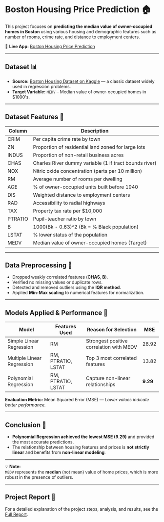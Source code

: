 # Boston Housing Price Prediction 🏠

This project focuses on **predicting the median value of owner-occupied homes in Boston** using various housing and demographic features such as number of rooms, crime rate, and distance to employment centers.  

🔗 **Live App:** [Boston Housing Price Prediction](https://bostonhousing-price-prediction.streamlit.app/)

---

## Dataset 📊  
- **Source:** [Boston Housing Dataset on Kaggle](https://www.kaggle.com/datasets/vikrishnan/boston-house-prices) — a classic dataset widely used in regression problems.  
- **Target Variable:** `MEDV` – Median value of owner-occupied homes in $1000's.  

---

## Dataset Features 📝

| Column   | Description |
|----------|-------------|
| CRIM     | Per capita crime rate by town |
| ZN       | Proportion of residential land zoned for large lots |
| INDUS    | Proportion of non-retail business acres |
| CHAS     | Charles River dummy variable (1 if tract bounds river) |
| NOX      | Nitric oxide concentration (parts per 10 million) |
| RM       | Average number of rooms per dwelling |
| AGE      | % of owner-occupied units built before 1940 |
| DIS      | Weighted distance to employment centers |
| RAD      | Accessibility to radial highways |
| TAX      | Property tax rate per $10,000 |
| PTRATIO  | Pupil-teacher ratio by town |
| B        | 1000(Bk - 0.63)^2 (Bk = % Black population) |
| LSTAT    | % lower status of the population |
| MEDV     | Median value of owner-occupied homes (Target) |

---

## Data Preprocessing 🧹  
- Dropped weakly correlated features (**CHAS**, **B**).  
- Verified no missing values or duplicate rows.  
- Detected and removed outliers using the **IQR method**.  
- Applied **Min-Max scaling** to numerical features for normalization.  

---

## Models Applied & Performance 🤖

| Model                      | Features Used                | Reason for Selection                     | MSE   |
|----------------------------|------------------------------|------------------------------------------|-------|
| Simple Linear Regression   | RM                           | Strongest positive correlation with MEDV | 28.92 |
| Multiple Linear Regression | RM, PTRATIO, LSTAT           | Top 3 most correlated features           | 13.82 |
| Polynomial Regression      | RM, PTRATIO, LSTAT           | Capture non-linear relationships         | **9.29** |

**Evaluation Metric:** Mean Squared Error (MSE) — *Lower values indicate better performance.*  

---

## Conclusion 🏁  

- **Polynomial Regression achieved the lowest MSE (9.29)** and provided the most accurate predictions.  
- The relationship between housing features and prices is **not strictly linear** and benefits from **non-linear modeling**.  

---

💡 **Note:**  
`MEDV` represents the **median** (not mean) value of home prices, which is more robust in the presence of outliers.  

---

## Project Report 📄  
For a detailed explanation of the project steps, analysis, and results, see the [Full Report](https://github.com/nadasalem155/Boston_Housing_Price_Prediction/blob/main/project-report.pdf).
